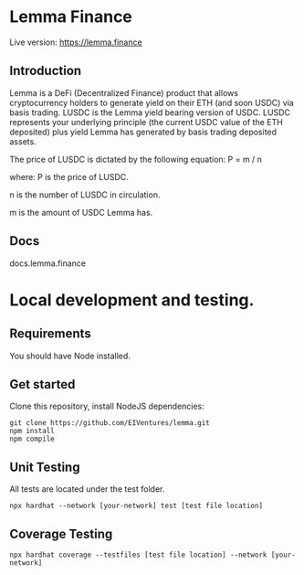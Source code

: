 # Lemma Finance
Live version: https://lemma.finance

## Introduction
Lemma is a DeFi (Decentralized Finance) product that allows cryptocurrency holders to generate yield on their ETH (and soon USDC) via basis trading.
LUSDC is the Lemma yield bearing version of USDC.
LUSDC represents your underlying principle (the current USDC value of the ETH deposited) plus yield Lemma has generated by basis trading deposited assets.

The price of LUSDC is dictated by the following equation: P = m / n

where:
 P is the price of LUSDC.

 n is the number of LUSDC in circulation.

 m is the amount of USDC Lemma has.

## Docs
docs.lemma.finance

# Local development and testing.

## Requirements
You should have Node installed.

## Get started
Clone this repository, install NodeJS dependencies:
```
git clone https://github.com/EIVentures/lemma.git
npm install
npm compile
```
## Unit Testing
All tests are located under the test folder.
```
npx hardhat --network [your-network] test [test file location]
```
## Coverage Testing
```
npx hardhat coverage --testfiles [test file location] --network [your-network]
```
